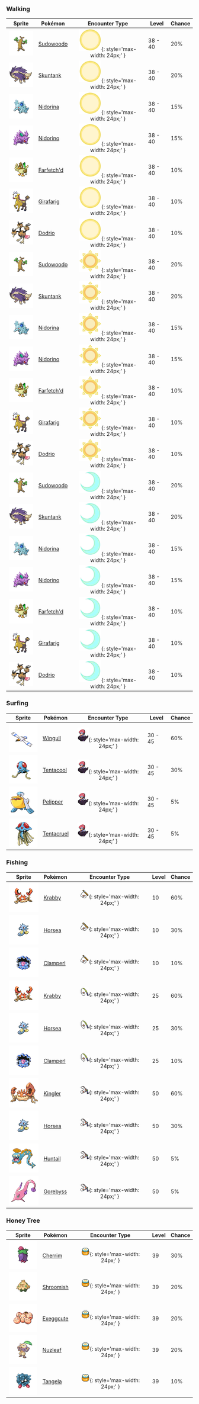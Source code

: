 ### Walking

| Sprite | Pokémon | Encounter Type | Level | Chance |
|:------:|---------|:--------------:|-------|--------|
| ![Sudowoodo](../../assets/sprites/sudowoodo/front.gif "Sudowoodo") | [Sudowoodo](../../pokemon/sudowoodo.md/) | ![Morning](../../assets/encounter_types/morning.png "Morning"){: style='max-width: 24px;' } | 38 - 40 | 20% |
| ![Skuntank](../../assets/sprites/skuntank/front.gif "Skuntank") | [Skuntank](../../pokemon/skuntank.md/) | ![Morning](../../assets/encounter_types/morning.png "Morning"){: style='max-width: 24px;' } | 38 - 40 | 20% |
| ![Nidorina](../../assets/sprites/nidorina/front.gif "Nidorina") | [Nidorina](../../pokemon/nidorina.md/) | ![Morning](../../assets/encounter_types/morning.png "Morning"){: style='max-width: 24px;' } | 38 - 40 | 15% |
| ![Nidorino](../../assets/sprites/nidorino/front.gif "Nidorino") | [Nidorino](../../pokemon/nidorino.md/) | ![Morning](../../assets/encounter_types/morning.png "Morning"){: style='max-width: 24px;' } | 38 - 40 | 15% |
| ![Farfetch'd](../../assets/sprites/farfetchd/front.gif "Farfetch'd") | [Farfetch'd](../../pokemon/farfetchd.md/) | ![Morning](../../assets/encounter_types/morning.png "Morning"){: style='max-width: 24px;' } | 38 - 40 | 10% |
| ![Girafarig](../../assets/sprites/girafarig/front.gif "Girafarig") | [Girafarig](../../pokemon/girafarig.md/) | ![Morning](../../assets/encounter_types/morning.png "Morning"){: style='max-width: 24px;' } | 38 - 40 | 10% |
| ![Dodrio](../../assets/sprites/dodrio/front.gif "Dodrio") | [Dodrio](../../pokemon/dodrio.md/) | ![Morning](../../assets/encounter_types/morning.png "Morning"){: style='max-width: 24px;' } | 38 - 40 | 10% |
| ![Sudowoodo](../../assets/sprites/sudowoodo/front.gif "Sudowoodo") | [Sudowoodo](../../pokemon/sudowoodo.md/) | ![Day](../../assets/encounter_types/day.png "Day"){: style='max-width: 24px;' } | 38 - 40 | 20% |
| ![Skuntank](../../assets/sprites/skuntank/front.gif "Skuntank") | [Skuntank](../../pokemon/skuntank.md/) | ![Day](../../assets/encounter_types/day.png "Day"){: style='max-width: 24px;' } | 38 - 40 | 20% |
| ![Nidorina](../../assets/sprites/nidorina/front.gif "Nidorina") | [Nidorina](../../pokemon/nidorina.md/) | ![Day](../../assets/encounter_types/day.png "Day"){: style='max-width: 24px;' } | 38 - 40 | 15% |
| ![Nidorino](../../assets/sprites/nidorino/front.gif "Nidorino") | [Nidorino](../../pokemon/nidorino.md/) | ![Day](../../assets/encounter_types/day.png "Day"){: style='max-width: 24px;' } | 38 - 40 | 15% |
| ![Farfetch'd](../../assets/sprites/farfetchd/front.gif "Farfetch'd") | [Farfetch'd](../../pokemon/farfetchd.md/) | ![Day](../../assets/encounter_types/day.png "Day"){: style='max-width: 24px;' } | 38 - 40 | 10% |
| ![Girafarig](../../assets/sprites/girafarig/front.gif "Girafarig") | [Girafarig](../../pokemon/girafarig.md/) | ![Day](../../assets/encounter_types/day.png "Day"){: style='max-width: 24px;' } | 38 - 40 | 10% |
| ![Dodrio](../../assets/sprites/dodrio/front.gif "Dodrio") | [Dodrio](../../pokemon/dodrio.md/) | ![Day](../../assets/encounter_types/day.png "Day"){: style='max-width: 24px;' } | 38 - 40 | 10% |
| ![Sudowoodo](../../assets/sprites/sudowoodo/front.gif "Sudowoodo") | [Sudowoodo](../../pokemon/sudowoodo.md/) | ![Night](../../assets/encounter_types/night.png "Night"){: style='max-width: 24px;' } | 38 - 40 | 20% |
| ![Skuntank](../../assets/sprites/skuntank/front.gif "Skuntank") | [Skuntank](../../pokemon/skuntank.md/) | ![Night](../../assets/encounter_types/night.png "Night"){: style='max-width: 24px;' } | 38 - 40 | 20% |
| ![Nidorina](../../assets/sprites/nidorina/front.gif "Nidorina") | [Nidorina](../../pokemon/nidorina.md/) | ![Night](../../assets/encounter_types/night.png "Night"){: style='max-width: 24px;' } | 38 - 40 | 15% |
| ![Nidorino](../../assets/sprites/nidorino/front.gif "Nidorino") | [Nidorino](../../pokemon/nidorino.md/) | ![Night](../../assets/encounter_types/night.png "Night"){: style='max-width: 24px;' } | 38 - 40 | 15% |
| ![Farfetch'd](../../assets/sprites/farfetchd/front.gif "Farfetch'd") | [Farfetch'd](../../pokemon/farfetchd.md/) | ![Night](../../assets/encounter_types/night.png "Night"){: style='max-width: 24px;' } | 38 - 40 | 10% |
| ![Girafarig](../../assets/sprites/girafarig/front.gif "Girafarig") | [Girafarig](../../pokemon/girafarig.md/) | ![Night](../../assets/encounter_types/night.png "Night"){: style='max-width: 24px;' } | 38 - 40 | 10% |
| ![Dodrio](../../assets/sprites/dodrio/front.gif "Dodrio") | [Dodrio](../../pokemon/dodrio.md/) | ![Night](../../assets/encounter_types/night.png "Night"){: style='max-width: 24px;' } | 38 - 40 | 10% |

### Surfing

| Sprite | Pokémon | Encounter Type | Level | Chance |
|:------:|---------|:--------------:|-------|--------|
| ![Wingull](../../assets/sprites/wingull/front.gif "Wingull") | [Wingull](../../pokemon/wingull.md/) | ![Surf](../../assets/encounter_types/surf.png "Surf"){: style='max-width: 24px;' } | 30 - 45 | 60% |
| ![Tentacool](../../assets/sprites/tentacool/front.gif "Tentacool") | [Tentacool](../../pokemon/tentacool.md/) | ![Surf](../../assets/encounter_types/surf.png "Surf"){: style='max-width: 24px;' } | 30 - 45 | 30% |
| ![Pelipper](../../assets/sprites/pelipper/front.gif "Pelipper") | [Pelipper](../../pokemon/pelipper.md/) | ![Surf](../../assets/encounter_types/surf.png "Surf"){: style='max-width: 24px;' } | 30 - 45 | 5% |
| ![Tentacruel](../../assets/sprites/tentacruel/front.gif "Tentacruel") | [Tentacruel](../../pokemon/tentacruel.md/) | ![Surf](../../assets/encounter_types/surf.png "Surf"){: style='max-width: 24px;' } | 30 - 45 | 5% |

### Fishing

| Sprite | Pokémon | Encounter Type | Level | Chance |
|:------:|---------|:--------------:|-------|--------|
| ![Krabby](../../assets/sprites/krabby/front.gif "Krabby") | [Krabby](../../pokemon/krabby.md/) | ![Old Rod](../../assets/encounter_types/old_rod.png "Old Rod"){: style='max-width: 24px;' } | 10 | 60% |
| ![Horsea](../../assets/sprites/horsea/front.gif "Horsea") | [Horsea](../../pokemon/horsea.md/) | ![Old Rod](../../assets/encounter_types/old_rod.png "Old Rod"){: style='max-width: 24px;' } | 10 | 30% |
| ![Clamperl](../../assets/sprites/clamperl/front.gif "Clamperl") | [Clamperl](../../pokemon/clamperl.md/) | ![Old Rod](../../assets/encounter_types/old_rod.png "Old Rod"){: style='max-width: 24px;' } | 10 | 10% |
| ![Krabby](../../assets/sprites/krabby/front.gif "Krabby") | [Krabby](../../pokemon/krabby.md/) | ![Good Rod](../../assets/encounter_types/good_rod.png "Good Rod"){: style='max-width: 24px;' } | 25 | 60% |
| ![Horsea](../../assets/sprites/horsea/front.gif "Horsea") | [Horsea](../../pokemon/horsea.md/) | ![Good Rod](../../assets/encounter_types/good_rod.png "Good Rod"){: style='max-width: 24px;' } | 25 | 30% |
| ![Clamperl](../../assets/sprites/clamperl/front.gif "Clamperl") | [Clamperl](../../pokemon/clamperl.md/) | ![Good Rod](../../assets/encounter_types/good_rod.png "Good Rod"){: style='max-width: 24px;' } | 25 | 10% |
| ![Kingler](../../assets/sprites/kingler/front.gif "Kingler") | [Kingler](../../pokemon/kingler.md/) | ![Super Rod](../../assets/encounter_types/super_rod.png "Super Rod"){: style='max-width: 24px;' } | 50 | 60% |
| ![Horsea](../../assets/sprites/horsea/front.gif "Horsea") | [Horsea](../../pokemon/horsea.md/) | ![Super Rod](../../assets/encounter_types/super_rod.png "Super Rod"){: style='max-width: 24px;' } | 50 | 30% |
| ![Huntail](../../assets/sprites/huntail/front.gif "Huntail") | [Huntail](../../pokemon/huntail.md/) | ![Super Rod](../../assets/encounter_types/super_rod.png "Super Rod"){: style='max-width: 24px;' } | 50 | 5% |
| ![Gorebyss](../../assets/sprites/gorebyss/front.gif "Gorebyss") | [Gorebyss](../../pokemon/gorebyss.md/) | ![Super Rod](../../assets/encounter_types/super_rod.png "Super Rod"){: style='max-width: 24px;' } | 50 | 5% |

### Honey Tree

| Sprite | Pokémon | Encounter Type | Level | Chance |
|:------:|---------|:--------------:|-------|--------|
| ![Cherrim](../../assets/sprites/cherrim/front.gif "Cherrim") | [Cherrim](../../pokemon/cherrim.md/) | ![Honey Tree](../../assets/encounter_types/honey_tree.png "Honey Tree"){: style='max-width: 24px;' } | 39 | 30% |
| ![Shroomish](../../assets/sprites/shroomish/front.gif "Shroomish") | [Shroomish](../../pokemon/shroomish.md/) | ![Honey Tree](../../assets/encounter_types/honey_tree.png "Honey Tree"){: style='max-width: 24px;' } | 39 | 20% |
| ![Exeggcute](../../assets/sprites/exeggcute/front.gif "Exeggcute") | [Exeggcute](../../pokemon/exeggcute.md/) | ![Honey Tree](../../assets/encounter_types/honey_tree.png "Honey Tree"){: style='max-width: 24px;' } | 39 | 20% |
| ![Nuzleaf](../../assets/sprites/nuzleaf/front.gif "Nuzleaf") | [Nuzleaf](../../pokemon/nuzleaf.md/) | ![Honey Tree](../../assets/encounter_types/honey_tree.png "Honey Tree"){: style='max-width: 24px;' } | 39 | 20% |
| ![Tangela](../../assets/sprites/tangela/front.gif "Tangela") | [Tangela](../../pokemon/tangela.md/) | ![Honey Tree](../../assets/encounter_types/honey_tree.png "Honey Tree"){: style='max-width: 24px;' } | 39 | 10% |

